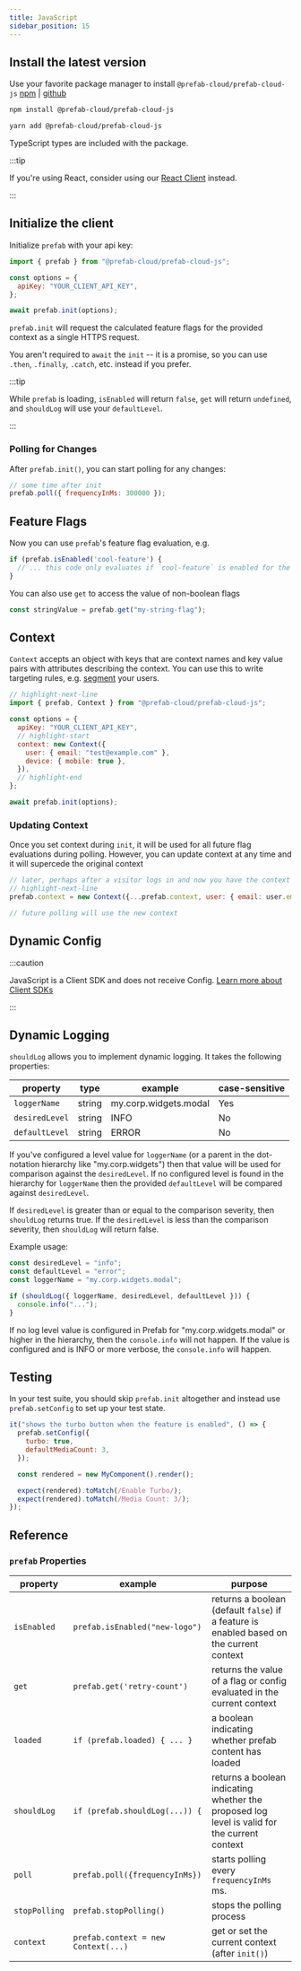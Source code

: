 ```yaml
---
title: JavaScript
sidebar_position: 15
---
```


## Install the latest version

Use your favorite package manager to install `@prefab-cloud/prefab-cloud-js` [npm](https://www.npmjs.com/package/@prefab-cloud/prefab-cloud-js) | [github](https://github.com/prefab-cloud/prefab-cloud-js)

<Tabs groupId="lang">
<TabItem value="npm" label="npm">

```bash
npm install @prefab-cloud/prefab-cloud-js
```

</TabItem>
<TabItem value="yarn" label="yarn">

```bash
yarn add @prefab-cloud/prefab-cloud-js
```

</TabItem>
</Tabs>

TypeScript types are included with the package.

:::tip

If you're using React, consider using our [React Client] instead.

:::

## Initialize the client

Initialize `prefab` with your api key:

```javascript
import { prefab } from "@prefab-cloud/prefab-cloud-js";

const options = {
  apiKey: "YOUR_CLIENT_API_KEY",
};

await prefab.init(options);
```

`prefab.init` will request the calculated feature flags for the provided context as a single HTTPS request.

You aren't required to `await` the `init` -- it is a promise, so you can use `.then`, `.finally`, `.catch`, etc. instead if you prefer.

:::tip

While `prefab` is loading, `isEnabled` will return `false`, `get` will return `undefined`, and `shouldLog` will use your `defaultLevel`.

:::

### Polling for Changes

After `prefab.init()`, you can start polling for any changes:

```javascript
// some time after init
prefab.poll({ frequencyInMs: 300000 });
```

## Feature Flags

Now you can use `prefab`'s feature flag evaluation, e.g.

```javascript
if (prefab.isEnabled('cool-feature') {
  // ... this code only evaluates if `cool-feature` is enabled for the current context
}
```

You can also use `get` to access the value of non-boolean flags

```javascript
const stringValue = prefab.get("my-string-flag");
```

## Context

`Context` accepts an object with keys that are context names and key value pairs with attributes describing the context. You can use this to write targeting rules, e.g. [segment] your users.

```javascript
// highlight-next-line
import { prefab, Context } from "@prefab-cloud/prefab-cloud-js";

const options = {
  apiKey: "YOUR_CLIENT_API_KEY",
  // highlight-start
  context: new Context({
    user: { email: "test@example.com" },
    device: { mobile: true },
  }),
  // highlight-end
};

await prefab.init(options);
```

### Updating Context

Once you set context during `init`, it will be used for all future flag evaluations during polling. However, you can update context at any time and it will supercede the original context

```javascript
// later, perhaps after a visitor logs in and now you have the context of their current user
// highlight-next-line
prefab.context = new Context({...prefab.context, user: { email: user.email, key: user.trackingId })

// future polling will use the new context
```

## Dynamic Config

:::caution

JavaScript is a Client SDK and does not receive Config. [Learn more about Client SDKs](/docs/explanations/concepts/client-sdks)

:::

## Dynamic Logging

`shouldLog` allows you to implement dynamic logging. It takes the following properties:

| property       | type   | example               | case-sensitive |
| -------------- | ------ | --------------------- | -------------- |
| `loggerName`   | string | my.corp.widgets.modal | Yes            |
| `desiredLevel` | string | INFO                  | No             |
| `defaultLevel` | string | ERROR                 | No             |

If you've configured a level value for `loggerName` (or a parent in the dot-notation hierarchy like "my.corp.widgets") then that value will be used for comparison against the `desiredLevel`. If no configured level is found in the hierarchy for `loggerName` then the provided `defaultLevel` will be compared against `desiredLevel`.

If `desiredLevel` is greater than or equal to the comparison severity, then `shouldLog` returns true. If the `desiredLevel` is less than the comparison severity, then `shouldLog` will return false.

Example usage:

```javascript
const desiredLevel = "info";
const defaultLevel = "error";
const loggerName = "my.corp.widgets.modal";

if (shouldLog({ loggerName, desiredLevel, defaultLevel })) {
  console.info("...");
}
```

If no log level value is configured in Prefab for "my.corp.widgets.modal" or higher in the hierarchy, then the `console.info` will not happen. If the value is configured and is INFO or more verbose, the `console.info` will happen.

## Testing

In your test suite, you should skip `prefab.init` altogether and instead use `prefab.setConfig` to set up your test state.

```javascript
it("shows the turbo button when the feature is enabled", () => {
  prefab.setConfig({
    turbo: true,
    defaultMediaCount: 3,
  });

  const rendered = new MyComponent().render();

  expect(rendered).toMatch(/Enable Turbo/);
  expect(rendered).toMatch(/Media Count: 3/);
});
```

[segment]: /docs/explanations/features/rules-and-segmentation
[React Client]: /docs/sdks/react

## Reference

### `prefab` Properties

| property      | example                             | purpose                                                                                      |
| ------------- | ----------------------------------- | -------------------------------------------------------------------------------------------- |
| `isEnabled`   | `prefab.isEnabled("new-logo")`      | returns a boolean (default `false`) if a feature is enabled based on the current context     |
| `get`         | `prefab.get('retry-count')`         | returns the value of a flag or config evaluated in the current context                       |
| `loaded`      | `if (prefab.loaded) { ... }`        | a boolean indicating whether prefab content has loaded                                       |
| `shouldLog`   | `if (prefab.shouldLog(...)) {`      | returns a boolean indicating whether the proposed log level is valid for the current context |
| `poll`        | `prefab.poll({frequencyInMs})`      | starts polling every `frequencyInMs` ms.                                                     |
| `stopPolling` | `prefab.stopPolling()`              | stops the polling process                                                                    |
| `context`     | `prefab.context = new Context(...)` | get or set the current context (after `init()`)                                              |
